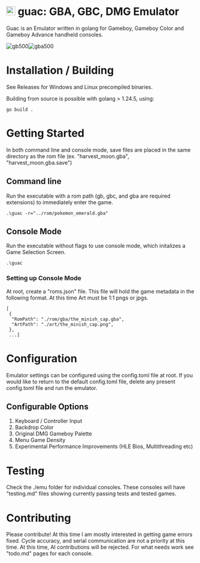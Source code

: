# <img width="24" height="24" alt="icon" src="https://github.com/user-attachments/assets/d86dfbbf-a12b-4cc5-843f-0efa84047eb9" /> guac: GBA, GBC, DMG Emulator

Guac is an Emulator written in golang for Gameboy, Gameboy Color and Gameboy
Advance handheld consoles.

![gb500](https://github.com/user-attachments/assets/e65c8cd3-c7c6-4ee4-9b8e-8ea3d1c5d5ea)![gba500](https://github.com/user-attachments/assets/bc770659-3f35-4c90-b295-9e0c994ad929)


# Installation / Building

See Releases for Windows and Linux precompiled binaries.

Building from source is possible with golang > 1.24.5, using:

```
go build .
```

# Getting Started

In both command line and console mode, save files are placed in the same directory
as the rom file (ex. "harvest_moon.gba", "harvest_moon.gba.save")

## Command line

Run the executable with a rom path (gb, gbc, and gba are required extensions) to
immediately enter the game.

```
.\guac -r="../rom/pokemon_emerald.gba"
```

## Console Mode

Run the executable without flags to use console mode, which initalizes a Game
Selection Screen.

```
.\guac
```

### Setting up Console Mode

At root, create a "roms.json" file. This file will hold the game metadata in the
following format. At this time Art must be 1:1 pngs or jpgs.

```
[
 {
  "RomPath": "./rom/gba/the_minish_cap.gba",
  "ArtPath": "./art/the_minish_cap.png",
 },
 ...]
 ```

# Configuration

Emulator settings can be configured using the config.toml file at root.
If you would like to return to the default config.toml file, delete any 
present config.toml file and run the emulator.

## Configurable Options

1. Keyboard / Controller Input
2. Backdrop Color
3. Original DMG Gameboy Palette
4. Menu Game Density
5. Experimental Performance Improvements (HLE Bios, Multithreading etc)

# Testing

Check the ./emu folder for individual consoles. These consoles will have
"testing.md" files showing currently passing tests and tested games.

# Contributing

Please contribute! At this time I am mostly interested in getting game errors
fixed. Cycle accuracy, and serial communication are not a priority at this
time. At this time, AI contributions will be rejected. For what needs work see
"todo.md" pages for each console.

